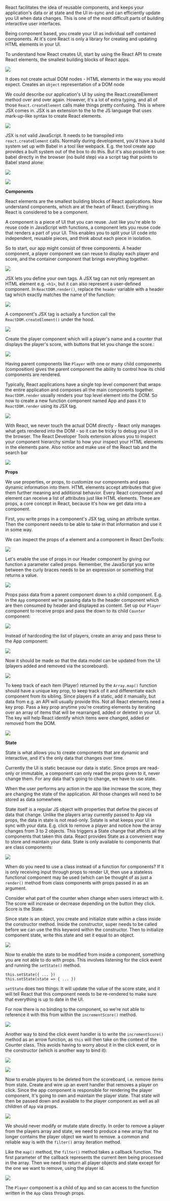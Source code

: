 React facilitates the idea of reusable components, and keeps your application's data or at state and the UI in-sync and can efficiently update you UI when data changes.
This is one of the most difficult parts of building interactive user interfaces.

Being component based, you create your UI as individual self contained components.
At it's core React is only a library for creating and updating HTML elements in your UI.

To understand how React creates UI, start by using the React API to create React elements, the smallest building blocks of React apps.

![](../images/create_elem2.png)

It does not create actual DOM nodes - HTML elements in the way you would expect. Creates an `object` representation of a DOM node

We could describe our application's UI by using the React.createElement method over and over again. However, it's a lot of extra typing, and all of those `React.createElement` calls make things pretty confusing. This is where JSX comes in. JSX is an extension to the to the JS language that uses mark-up-like syntax to create React elements.

![](../images/react2.png)

JSX is not valid JavaScript. It needs to be transpiled into `react.createElement` calls.
Normally during development, you'd have a build system set up with Babel in a tool like webpack. E.g. the tool create app provides a built system out of the box to do this.
But it's also possible to use babel directly in the browser (no build step) via a script tag that points to Babel stand alone:

![](../images/react3.png)

![](../images/react4.png)

**Components**

React elements are the smallest building blocks of React applications.
Now understand components, which are at the heart of React.
Everything in React is considered to be a component.

A component is a piece of UI that you can reuse. Just like you're able to reuse code in JavaScript with functions, a component lets you reuse code that renders a part of your UI. This enables you to split your UI code into independent, reusable pieces, and think about each piece in isolation.

So to start, our app might consist of three components.
A header component, a player component we can reuse to display each player and
score, and the container component that brings everything together.

![](../images/react5.png)

JSX lets you define your own tags. A JSX tag can not only represent an HTML element e.g. `<h1>`, but it can also represent a user-defined component.  In `ReactDOM.render()`, replace the `header` variable with a header tag which exactly matches the name of the function:

![](../images/react6.png)

A component's JSX tag is actually a function call the `ReactDOM.createElement()` under the hood.

![](../images/react7.png)

Create the player component which will a player's name and a counter that displays the player's score, with buttons that let you change the score.:

![](../images/react9.png)

Having parent components like `Player` with one or many child components (composition) gives the parent component the ability to control how its child components are rendered.

Typically, React applications have a single top level component that wraps the entire application and composes all the main components together.
`ReactDOM.render` usually renders your top level element into the DOM.
So now to create a new function component named App and pass it to `ReactDOM.render` using its JSX tag.

![](../images/react11.png)

With React, we never touch the actual DOM directly - React only manages what gets rendered into the DOM - so it can be tricky to debug your UI in the browser. The React Developer Tools extension allows you to inspect your component hierarchy similar to how your inspect your HTML elements in the elements pane. Also notice and make use of the React tab and the search bar

![](../images/react12.png)

**Props**

We use properties, or props, to customize our components and pass dynamic information into them.
HTML elements accept attributes that give them further meaning and additional behavior. Every React component and element can receive a list of attributes just like HTML elements. These are props, a core concept in React, because it's how we get data into a component.

First, you write props in a component's JSX tag, using an attribute syntax.
Then the component needs to be able to take in that information and use it in some way.

We can inspect the props of a element and a component in React DevTools:

![](../images/react14.png)

Let's enable the use of props in our Header component by giving our function a parameter called props.
Remember, the JavaScript you write between the curly braces needs to be an expression or something that returns a value.

![](../images/react15.png)

Props pass data from a parent component down to a child component. E.g. in the `App` component we're passing data to the header component
which are then consumed by header and displayed as content. Set up our `Player` component to receive props and pass the down to its child `Counter` component:

![](../images/react16.png)

Instead of hardcoding the list of players, create an array and pass these to the App component:

![](../images/react17.png)

Now it should be made so that the data model can be updated from the UI (players added and removed via the scoreboard).

![](../images/react18.png)

To keep track of each item (Player) returned by the `Array.map()` function should have a unique key prop, to keep track of it and differentiate each component from its sibling.
Since players if a static, add it manually, but data from e.g. an API will usually provide this. Not all React elements need a key prop. Pass a key prop anytime you're creating elements by iterating over
an array of items that will be rearranged, added or deleted in your UI. The key will help React identify which items were changed, added or removed from the DOM.

![](../images/react22.png)

**State**

State is what allows you to create components that are dynamic and interactive, and it's the only data that changes over time.

Currently the UI is static because our data is static. Since props are read-only or immutable, a component can only read the props given to it, never change them.
For any data that's going to change, we have to use state.

When the user performs any action in the app like increase the score, they are changing the state of the application.
All those changes will need to be stored as data somewhere.

State itself is a regular JS object with properties that define the pieces of data that change.
Unlike the players array currently passed to App via props, the data in state is not read-only. Sstate is what keeps your UI in sync with your data.
E.g. click to remove a player and notice how the array changes from 3 to 2 objects. This triggers a State change that affects all the components that taken this data.
React provides State as a convenient way to store and maintain your data. State is only available to components that are class components:

![](../images/react23.png)

When do you need to use a class instead of a function for components? If it is only receiving input through props to render UI, then use a stateless functional component may be used (which can be thought of as just a `render()`
method from class components with props passed in as an argument.

Consider what part of the counter when change when users interact with it.
The score will increase or decrease depending on the button they click. Score is the State.

Since state is an object, you create and initialize state within a class inside the constructor method.
Inside the constructor, super needs to be called before we can use the this keyword
within the constructor. Then to initialize component state,
write this.state and set it equal to an object.

![](../images/react24.png)

Now to enable the state to be modified from inside a component, something you are not able to do with props.
This involves listening for the click event and running the `setState()` method.

    this.setState({ ... })
    this.setState(state => { ... })

`setState` does two things: It will update the value of the score state, and it will tell React that this component needs to be
re-rendered to make sure that everything is up to date in the UI.

For now there is no binding to the component, so we're not able to reference it with this from within the `incrementScore()` method.

![](../images/react25.png)

Another way to bind the click event handler is to write the `incrementScore()` method as an arrow function, as `this` will then take on the context of the Counter class. This avoids
having to worry about it in the click event, or in the constructor (which is another way to bind it):

![](../images/react26.png)

![](../images/react27.png)

Now to enable players to be deleted from the scoreboard, i.e. remove items from state.
Create and wire up an event handler that removes a player on click.
Since the app component is responsible for rendering the player component,
It's going to own and maintain the player state.
That state will then be passed down and available to the player component as well as all children of `App` via props.

![](../images/react28.png)

We should never modify or mutate state directly. In order to remove a player from the players array and state, we need to produce a new array
that no longer contains the player object we want to remove. a common and reliable way is with the `filter()` array iteration method.

Like the `map()` method, the `filter()` method takes a callback function. The first parameter of the callback represents the current
item being processed in the array. Then we need to return all player objects and state except for the one we want to remove, using the player id.

![](../images/react30.png)

The `Player` component is a child of `App` and so can access to the function written in the `App` class through props.
